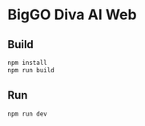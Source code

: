 # BigGO Diva AI Web

## Build

```bash
npm install
npm run build
```

## Run

```bash
npm run dev
```